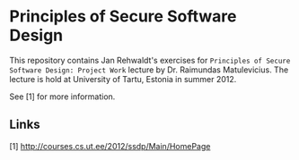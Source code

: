 Principles of Secure Software Design
====================================

This repository contains Jan Rehwaldt's exercises for `Principles of Secure Software Design: Project Work` lecture by Dr. Raimundas Matulevicius.
The lecture is hold at University of Tartu, Estonia in summer 2012.

See [1] for more information.

Links
-----

[1] http://courses.cs.ut.ee/2012/ssdp/Main/HomePage